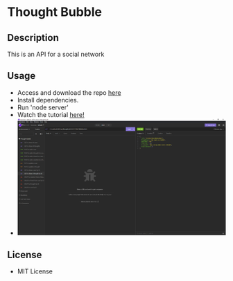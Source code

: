 # Thought Bubble

## Description

This is an API for a social network

## Usage

- Access and download the repo [here](https://github.com/indy6678/psychic-octo-waddle)
- Install dependencies.
- Run 'node server'
- Watch the tutorial [here!](https://drive.google.com/file/d/1uXgEnMyrOvDCFCpr_N-5r-H_OykEfZmH/view)
- ![Screenshot](./assets/images/screenshot.PNG)

## License

- MIT License